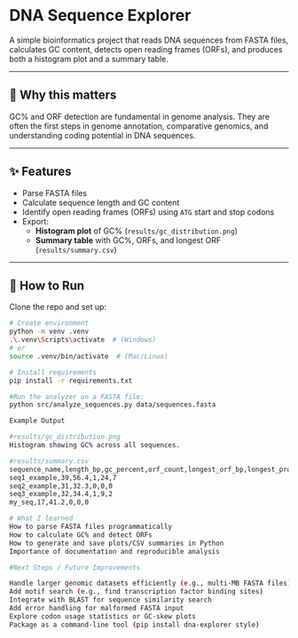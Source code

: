 # DNA Sequence Explorer

A simple bioinformatics project that reads DNA sequences from FASTA files, calculates GC content, detects open reading frames (ORFs), and produces both a histogram plot and a summary table.

---

## 🔬 Why this matters
GC% and ORF detection are fundamental in genome analysis. They are often the first steps in genome annotation, comparative genomics, and understanding coding potential in DNA sequences.

---

## ✨ Features
- Parse FASTA files
- Calculate sequence length and GC content
- Identify open reading frames (ORFs) using `ATG` start and stop codons
- Export:
  - **Histogram plot** of GC% (`results/gc_distribution.png`)
  - **Summary table** with GC%, ORFs, and longest ORF (`results/summary.csv`)

---

## 🚀 How to Run
Clone the repo and set up:

```bash
# Create environment
python -m venv .venv
.\.venv\Scripts\activate  # (Windows)
# or
source .venv/bin/activate  # (Mac/Linux)

# Install requirements
pip install -r requirements.txt

#Run the analyzer on a FASTA file:
python src/analyze_sequences.py data/sequences.fasta

Example Output

#results/gc_distribution.png
Histogram showing GC% across all sequences.

#results/summary.csv
sequence_name,length_bp,gc_percent,orf_count,longest_orf_bp,longest_protein_aa
seq1_example,39,56.4,1,24,7
seq2_example,31,32.3,0,0,0
seq3_example,32,34.4,1,9,2
my_seq,17,41.2,0,0,0

# What I learned
How to parse FASTA files programmatically
How to calculate GC% and detect ORFs
How to generate and save plots/CSV summaries in Python
Importance of documentation and reproducible analysis

#Next Steps / Future Improvements

Handle larger genomic datasets efficiently (e.g., multi-MB FASTA files)
Add motif search (e.g., find transcription factor binding sites)
Integrate with BLAST for sequence similarity search
Add error handling for malformed FASTA input
Explore codon usage statistics or GC-skew plots
Package as a command-line tool (pip install dna-explorer style)